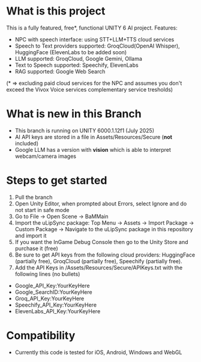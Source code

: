 What is this project
====================
This is a fully featured, free*, functional UNITY 6 AI project. Features:
* NPC with speech interface: using STT+LLM+TTS cloud services
* Speech to Text providers supported: GroqCloud(OpenAI Whisper), HuggingFace (ElevenLabs to be added soon)
* LLM supported: GroqCloud, Google Gemini, Ollama
* Text to Speech supported: Speechify, ElevenLabs
* RAG supported: Google Web Search

(* => excluding paid cloud services for the NPC and assumes you don't exceed the Vivox Voice services complementary service tresholds)

What is new in this Branch
==========================
* This branch is running on UNITY 6000.1.12f1 (July 2025)
* AI API keys are stored in a file in Assets/Resources/Secure (<b>not</b> included)
* Google LLM has a version with <b>vision</b> which is able to interpret webcam/camera images


Steps to get started
====================
1. Pull the branch
2. Open Unity Editor, when prompted about Errors, select Ignore and do not start in safe mode
3. Go to File -> Open Scene -> BaMMain 
4. Import the uLipSync package: Top Menu -> Assets -> Import Package -> Custom Package -> Navigate to the uLipSync package in this repository and import it
5. If you want the InGame Debug Console then go to the Unity Store and purchase it (free)
6. Be sure to get API keys from the following cloud providers: HuggingFace (partially free), GroqCloud (partially free), Speechify (partially free).
7. Add the API Keys in /Assets/Resources/Secure/APIKeys.txt with the following lines (no bullets)
* Google_API_Key:YourKeyHere
* Google_SearchID:YourKeyHere
* Groq_API_Key:YourKeyHere
* Speechify_API_Key:YourKeyHere
* ElevenLabs_API_Key:YourKeyHere


Compatibility
=============
* Currently this code is tested for iOS, Android, Windows and WebGL
